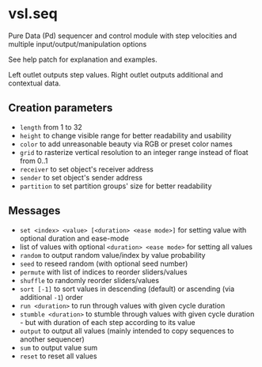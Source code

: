 # vsl.seq
Pure Data (Pd) sequencer and control module with step velocities and multiple input/output/manipulation options

See help patch for explanation and examples.

Left outlet outputs step values. Right outlet outputs additional and contextual data.

## Creation parameters
* `length` from 1 to 32
* `height` to change visible range for better readability and usability
* `color` to add unreasonable beauty via RGB or preset color names
* `grid` to rasterize vertical resolution to an integer range instead of float from 0..1
* `receiver` to set object's receiver address
* `sender` to set object's sender address
* `partition` to set partition groups' size for better readability

## Messages
* `set <index> <value> [<duration> <ease mode>]` for setting value with optional duration and ease-mode
* list of values with optional `<duration> <ease mode>` for setting all values
* `random` to output random value/index by value probability
* `seed` to reseed random (with optional seed number)
* `permute` with list of indices to reorder sliders/values
* `shuffle` to randomly reorder sliders/values
* `sort [-1]` to sort values in descending (default) or ascending (via additional `-1`) order
* `run <duration>` to run through values with given cycle duration
* `stumble <duration>` to stumble through values with given cycle duration - but with duration of each step according to its value
* `output` to output all values (mainly intended to copy sequences to another sequencer)
* `sum` to output value sum
* `reset` to reset all values
